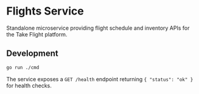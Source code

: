 # Flights Service

Standalone microservice providing flight schedule and inventory APIs for the Take Flight platform.

## Development

```bash
go run ./cmd
```
The service exposes a `GET /health` endpoint returning `{ "status": "ok" }` for health checks.

